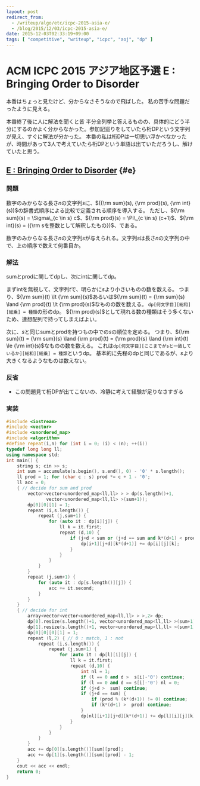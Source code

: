 ```yaml
---
layout: post
redirect_from:
  - /writeup/algo/etc/icpc-2015-asia-e/
  - /blog/2015/12/03/icpc-2015-asia-e/
date: 2015-12-03T02:33:19+09:00
tags: [ "competitive", "writeup", "icpc", "aoj", "dp" ]
---
```


# ACM ICPC 2015 アジア地区予選 E : Bringing Order to Disorder

本番はちょっと見たけど、分からなさそうなので飛ばした。
私の苦手な問題だったように見える。

本番終了後に人に解法を聞くと皆 半分全列挙と答えるものの、具体的にどう半分にするのかよく分からなかった。参加記巡りをしていたら桁DPという文字列が見え、すぐに解法が分かった。
本番の私は桁DPは一切思い浮かべなかったが、時間があって3人で考えていたら桁DPという単語は出ていただろうし、解けていたと思う。

<!-- more -->

## [E : Bringing Order to Disorder](http://judge.u-aizu.ac.jp/onlinejudge/cdescription.jsp?cid=ICPCOOC2015&pid=E) {#e}

### 問題

数字のみからなる長さ$n$の文字列$s$に、$({\rm sum}(s), {\rm prod}(s), {\rm int}(s))$の辞書式順序による比較で定義される順序を導入する。
ただし、${\rm sum}(s) = \Sigma\_{c \in s} c$、${\rm prod}(s) = \Pi\_{c \in s} (c+1)$、${\rm int}(s) = ({\rm sを整数として解釈したもの})$、である。

数字のみからなる長さ$n$の文字列$s$が与えられる。文字列$s$は長さ$n$の文字列の中で、上の順序で数えて何番目か。

### 解法

sumとprodに関してdpし、次にintに関してdp。

まずintを無視して、文字列$t$で、明らかに$s$より小さいものの数を数える。
つまり、${\rm sum}(t) \lt {\rm sum}(s)$あるいは${\rm sum}(t) = {\rm sum}(s) \land {\rm prod}(t) \lt {\rm prod}(s)$なものの数を数える。
`dp[何文字目][総和][総乗] = 種類`の形のdp。
${\rm prod}(s)$として現れる数の種類はそう多くないため、連想配列で持ってしまえばよい。

次に、$s$と同じsumとprodを持つもの中での$s$の順位を定める。
つまり、${\rm sum}(t) = {\rm sum}(s) \land {\rm prod}(t) = {\rm prod}(s) \land {\rm int}(t) \le {\rm int}(s)$なものの数を数える。
これは`dp[何文字目][ここまでがsと一致しているか][総和][総乗] = 種類`というdp。
基本的に先程のdpと同じであるが、$s$より大きくなるようなものは数えない。

### 反省

-   この問題見て桁DPが出てこないの、冷静に考えて経験が足りなさすぎる

### 実装

``` c++
#include <iostream>
#include <vector>
#include <unordered_map>
#include <algorithm>
#define repeat(i,n) for (int i = 0; (i) < (n); ++(i))
typedef long long ll;
using namespace std;
int main() {
    string s; cin >> s;
    int sum = accumulate(s.begin(), s.end(), 0) - '0' * s.length();
    ll prod = 1; for (char c : s) prod *= c + 1 - '0';
    ll acc = 0;
    { // decide for sum and prod
        vector<vector<unordered_map<ll,ll> > > dp(s.length()+1,
               vector<unordered_map<ll,ll> >(sum+1));
        dp[0][0][1] = 1;
        repeat (i,s.length()) {
            repeat (j,sum+1) {
                for (auto it : dp[i][j]) {
                    ll k = it.first;
                    repeat (d,10) {
                        if (j+d < sum or (j+d == sum and k*(d+1) < prod)) {
                            dp[i+1][j+d][k*(d+1)] += dp[i][j][k];
                        }
                    }
                }
            }
        }
        repeat (j,sum+1) {
            for (auto it : dp[s.length()][j]) {
                acc += it.second;
            }
        }
    }
    { // decide for int
        array<vector<vector<unordered_map<ll,ll> > >,2> dp;
        dp[0].resize(s.length()+1, vector<unordered_map<ll,ll> >(sum+1));
        dp[1].resize(s.length()+1, vector<unordered_map<ll,ll> >(sum+1));
        dp[0][0][0][1] = 1;
        repeat (l,2) { // 0 : match, 1 : not
            repeat (i,s.length()) {
                repeat (j,sum+1) {
                    for (auto it : dp[l][i][j]) {
                        ll k = it.first;
                        repeat (d,10) {
                            int nl = 1;
                            if (l == 0 and d >  s[i]-'0') continue;
                            if (l == 0 and d == s[i]-'0') nl = 0;
                            if (j+d >  sum) continue;
                            if (j+d == sum) {
                                if (prod % (k*(d+1)) != 0) continue;
                                if (k*(d+1) >  prod) continue;
                            }
                            dp[nl][i+1][j+d][k*(d+1)] += dp[l][i][j][k];
                        }
                    }
                }
            }
        }
        acc += dp[0][s.length()][sum][prod];
        acc += dp[1][s.length()][sum][prod] - 1;
    }
    cout << acc << endl;
    return 0;
}
```
